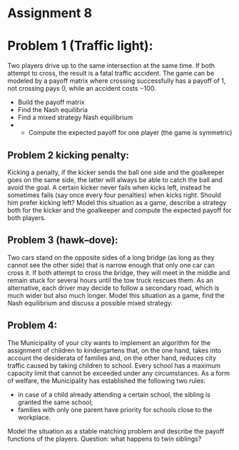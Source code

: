 # Assignment 8

# Problem 1 (Traffic light):  

Two players drive up to the same intersection at the same time. If both attempt to cross, the result is a fatal traffic accident. The game can be modeled by a payoff matrix where crossing successfully has a payoff of 1, not crossing pays 0, while an accident costs −100.  

- Build the payoff matrix  
- Find the Nash equilibria  
- Find a mixed strategy Nash equilibrium  
- - Compute the expected payoff for one player (the game is symmetric)  

## Problem 2 kicking penalty:  

Kicking a penalty, if the kicker sends the ball one side and the goalkeeper goes on the same side, the latter will always be able to catch the ball and avoid the goal. A certain kicker never fails when kicks left, instead he sometimes fails (say once every four penalties) when kicks right. Should him prefer kicking left? Model this situation as a game, describe a strategy both for the kicker and the goalkeeper and compute the expected payoff for both players. 

## Problem 3 (hawk–dove): 

Two cars stand on the opposite sides of a long bridge (as long as they cannot see the other side) that is narrow enough that only one car can cross it. If both attempt to cross the bridge, they will meet in the middle and remain stuck for several hours until the tow truck rescues them. As an alternative, each driver may decide to follow a secondary road, which is much wider but also much longer.  Model this situation as a game, find the Nash equilibrium and discuss a possible mixed strategy. 

## Problem 4:    

The Municipality of your city wants to implement an algorithm for the assignment of children to kindergartens that, on the one hand, takes into account the desiderata of families and, on the other hand, reduces city traffic caused by taking children to school. Every school has a maximum capacity limit that cannot be exceeded under any circumstances. As a form of welfare, the Municipality has established the following two rules:   

- in case of a child already attending a certain school, the sibling is granted the same school;  
- families with only one parent have priority for schools close to the workplace.   

Model the situation as a stable matching problem and describe the payoff functions of the players. Question: what happens to twin siblings?   